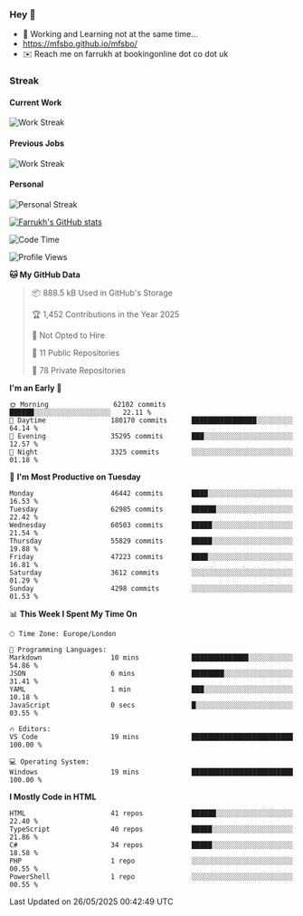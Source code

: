 ### Hey 👋

- 🏃 Working and Learning not at the same time...
- https://mfsbo.github.io/mfsbo/
- ✉️ Reach me on farrukh at bookingonline dot co dot uk

### Streak
#### Current Work
![Work Streak](https://streak-stats.demolab.com/?user=mfsbo)
#### Previous Jobs
![Work Streak](https://streak-stats.demolab.com/?user=farrukhcw)
#### Personal
![Personal Streak](https://streak-stats.demolab.com/?user=farrukhsubhani)

[![Farrukh's GitHub stats](https://github-readme-stats.vercel.app/api?username=mfsbo&hide=stars&count_private=true)](https://github.com/mfsbo/)

<!--START_SECTION:waka-->
![Code Time](http://img.shields.io/badge/Code%20Time-917%20hrs%2035%20mins-blue)

![Profile Views](http://img.shields.io/badge/Profile%20Views-3-blue)

**🐱 My GitHub Data** 

> 📦 888.5 kB Used in GitHub's Storage 
 > 
> 🏆 1,452 Contributions in the Year 2025
 > 
> 🚫 Not Opted to Hire
 > 
> 📜 11 Public Repositories 
 > 
> 🔑 78 Private Repositories 
 > 
**I'm an Early 🐤** 

```text
🌞 Morning                62102 commits       ██████░░░░░░░░░░░░░░░░░░░   22.11 % 
🌆 Daytime                180170 commits      ████████████████░░░░░░░░░   64.14 % 
🌃 Evening                35295 commits       ███░░░░░░░░░░░░░░░░░░░░░░   12.57 % 
🌙 Night                  3325 commits        ░░░░░░░░░░░░░░░░░░░░░░░░░   01.18 % 
```
📅 **I'm Most Productive on Tuesday** 

```text
Monday                   46442 commits       ████░░░░░░░░░░░░░░░░░░░░░   16.53 % 
Tuesday                  62985 commits       ██████░░░░░░░░░░░░░░░░░░░   22.42 % 
Wednesday                60503 commits       █████░░░░░░░░░░░░░░░░░░░░   21.54 % 
Thursday                 55829 commits       █████░░░░░░░░░░░░░░░░░░░░   19.88 % 
Friday                   47223 commits       ████░░░░░░░░░░░░░░░░░░░░░   16.81 % 
Saturday                 3612 commits        ░░░░░░░░░░░░░░░░░░░░░░░░░   01.29 % 
Sunday                   4298 commits        ░░░░░░░░░░░░░░░░░░░░░░░░░   01.53 % 
```


📊 **This Week I Spent My Time On** 

```text
🕑︎ Time Zone: Europe/London

💬 Programming Languages: 
Markdown                 10 mins             ██████████████░░░░░░░░░░░   54.86 % 
JSON                     6 mins              ████████░░░░░░░░░░░░░░░░░   31.41 % 
YAML                     1 min               ███░░░░░░░░░░░░░░░░░░░░░░   10.18 % 
JavaScript               0 secs              █░░░░░░░░░░░░░░░░░░░░░░░░   03.55 % 

🔥 Editors: 
VS Code                  19 mins             █████████████████████████   100.00 % 

💻 Operating System: 
Windows                  19 mins             █████████████████████████   100.00 % 
```

**I Mostly Code in HTML** 

```text
HTML                     41 repos            ██████░░░░░░░░░░░░░░░░░░░   22.40 % 
TypeScript               40 repos            █████░░░░░░░░░░░░░░░░░░░░   21.86 % 
C#                       34 repos            █████░░░░░░░░░░░░░░░░░░░░   18.58 % 
PHP                      1 repo              ░░░░░░░░░░░░░░░░░░░░░░░░░   00.55 % 
PowerShell               1 repo              ░░░░░░░░░░░░░░░░░░░░░░░░░   00.55 % 
```




 Last Updated on 26/05/2025 00:42:49 UTC
<!--END_SECTION:waka-->
<!--
**mfsbo/mfsbo** is a ✨ _special_ ✨ repository because its `README.md` (this file) appears on your GitHub profile.

Here are some ideas to get you started:

- 🔭 I’m currently working on ...
- 🌱 I’m currently learning ...
- 👯 I’m looking to collaborate on ...
- 🤔 I’m looking for help with ...
- 💬 Ask me about ...
- 📫 How to reach me: ...
- 😄 Pronouns: ...
- ⚡ Fun fact: ...
-->
